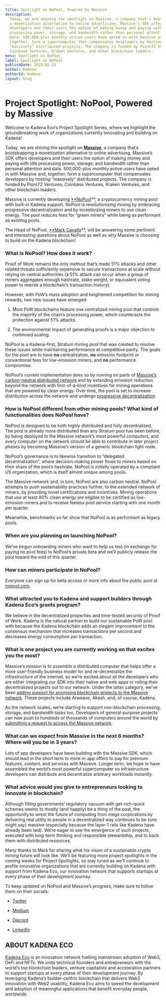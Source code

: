 ```yaml
---
title: Spotlight on NoPool, Powered by Massive
description:
  Today, we are shining the spotlight on Massive, a company that’s bootstrapping
  a monetization alternative to online advertising. Massive’s SDK offers
  developers and their users the option of making money and paying with idle
  processing power, storage, and bandwidth rather than personal attention and
  data. 500,000-plus monthly active users have opted in with Massive and,
  together, form a supercomputer that compensates developers by hosting
  “massively” distributed projects. The company is funded by Point72 Ventures,
  Coinbase Ventures, Kraken Ventures, and other blockchain leaders.
menu: Spotlight on NoPool
label: Spotlight on NoPool
publishDate: 2023-02-23
author: Kadena
authorId: kadena
layout: blog
---
```


# Project Spotlight: NoPool, Powered by Massive

Welcome to Kadena Eco’s Project Spotlight Series, where we highlight the
groundbreaking work of organizations currently innovating and building on
Kadena!

Today, we are shining the spotlight on **[Massive](https://joinmassive.com/)**,
a company that’s bootstrapping a monetization alternative to online advertising.
Massive’s SDK offers developers and their users the option of making money and
paying with idle processing power, storage, and bandwidth rather than personal
attention and data. 500,000-plus monthly active users have opted in with Massive
and, together, form a supercomputer that compensates developers by hosting
“massively” distributed projects. The company is funded by Point72 Ventures,
Coinbase Ventures, Kraken Ventures, and other blockchain leaders.

Massive is currently developing [\*\*NoPool](https://nopool.com/)\*\*, a
cryptocurrency mining pool with built-in Kadena support. NoPool is
revolutionizing mining by embracing progressive decentralization and by
incentivizing miners to use clean energy. The pool reduces fees for “green
miners” while being as performant as existing pools.

The Head of NoPool, [\*\*Mark Cavallo](https://markcavallo.webflow.io/)\*\*,
will be answering some pertinent and interesting questions about NoPool as well
as why Massive is choosing to build on the Kadena blockchain!

### What is NoPool? How does it work?

Proof of Work remains the only method that’s made 51% attacks and other related
threats sufficiently expensive to secure transactions at scale without relying
on central authorities (a 51% attack can occur when a group of miners aggregates
enough hashrate, stake weight, or equivalent voting power to rewrite a
blockchain’s transaction history).

However, with PoW’s mass adoption and heightened competition for mining rewards,
two new issues have emerged:

1.  Most PoW blockchains feature one centralized mining pool that controls the
    majority of the chain’s processing power, which counteracts the protection
    against 51% attacks.

2.  The environmental impact of generating proofs is a major objection to
    continued scaling.

NoPool is a Kadena-first, Stratum mining pool that was created to resolve these
issues while maintaining performance at competitive parity. The goals for the
pool are to have **no** centralization, **no** emission footprint or
conventional fees for low-emission miners, and **no** performance compromise.

NoPool’s current implementation does so by running on parts of
[Massive’s carbon-neutral distributed network](https://joinmassive.com/daas) and
by extending emission reduction beyond the network with first-of-a-kind
incentives for mining operations that are powered by clean energy. Over time,
the pool is set to increase distribution across the network and undergo
[progressive decentralization](https://a16z.com/wp-content/uploads/2022/04/principles-and-models-of-decentralization_miles-jennings_a16zcrypto.pdf).

### How is NoPool different from other mining pools? What kind of functionalities does NoPool have?

NoPool is designed to be both highly distributed and fully decentralized. The
pool is already more distributed than any Stratum pool has been before, by being
deployed to the Massive network’s most powerful computers, and every computer on
the network should be able to contribute in later project phases by becoming
Massive’s version of a generic blockchain light node.

NoPool’s governance is to likewise transition to “delegated decentralization”,
where decision-making power flows to miners based on their share of the pool’s
hashrate. NoPool is initially operated by a compliant US organization, which is
itself almost unique among pools.

The Massive network and, in turn, NoPool are also carbon neutral. NoPool
attempts to push sustainability practices further, to the extended network of
miners, by providing novel certifications and incentives. Mining operations that
use at least 80% clean energy are eligible to be certified as low-emission
miners and to receive feeless pool service starting with one month per quarter.

Meanwhile, benchmarks so far show that NoPool is as performant as legacy pools.

### When are you planning on launching NoPool?

We’ve begun onboarding miners who want to help us test (in exchange for paying
no pool fees) to NoPool’s private beta and we’ll publicly release the pool
toward the end of this quarter.

### How can miners participate in NoPool?

Everyone can sign up for beta access or more info about the public pool at
[nopool.com](https://nopool.com/).

### What attracted you to Kadena and support builders through Kadena Eco’s grants program?

We believe in the decentralized properties and time-tested security of Proof of
Work. Kadena is the natural partner to build our sustainable PoW pool with
because the Kadena blockchain adds an elegant improvement to the consensus
mechanism that increases transactions per second and decreases energy
consumption per transaction.

### What is one project you are currently working on that excites you the most?

Massive’s mission is to assemble a distributed computer that helps offer a more
user-friendly business model for and re-decentralize the infrastructure of the
internet, so we’re excited about all the developers who are either integrating
our SDK into their native and web apps or rolling their decentralized projects
out to our network. Under the latter category, we’ve been
[adding support for promising blockchain projects to the Massive network](https://github.com/joinmassive).
These projects include Arweave, Akash, and, of course, Kadena.

As the network scales, we’re starting to support non-blockchain processing,
storage, and bandwidth tasks too. Developers of general-purpose projects can now
push to hundreds of thousands of computers around the world by
[submitting a request to access the Massive network](https://joinmassive.com/).

### What can we expect from Massive in the next 6 months? Where will you be in 3 years?

Lots of app developers have been building with the Massive SDK, which should
lead in the short term to more in-app offers to pay for premium features,
content, and services with Massive. Longer term, we hope to have assembled the
world’s most powerful supercomputer so infrastructure developers can distribute
and decentralize arbitrary workloads instantly.

### What advice would you give to entrepreneurs looking to innovate in blockchain?

Although filling governments’ regulatory vacuum with get-rich-quick schemes
seems to mostly (and happily) be a thing of the past, the opportunity to wrest
the future of computing from mega corporations by delivering real utility to
people in a decentralized way continues to be (one might say) massive
(especially because the layer-1 rails like Kadena have already been laid). We’re
eager to see the emergence of such projects, executed with long-term thinking
and responsible stewardship, and to back them with distributed resources.

Many thanks to Mark for sharing what his vision of a sustainable crypto mining
future will look like. We’ll be featuring more project spotlights in the coming
weeks for Project Spotlights, so stay tuned as we’ll continue to profile
innovative organizations that are currently building on Kadena with support from
Kadena Eco, our innovation network that supports startups at every phase of
their development journey.

To keep updated on NoPool and Massive’s progress, make sure to follow them on
their socials:

- [Twitter](https://twitter.com/nopoolparty)

- [Medium](https://blog.nopool.com/)

- [Discord](https://discord.com/invite/XWQn4xcJAE)

- [LinkedIn](https://www.linkedin.com/company/joinmassive/)

## ABOUT KADENA ECO

[Kadena Eco](../2022/kadena-eco-grants-2022-04-21) is an innovation network
fuelling mainstream adoption of Web3, DeFi and NFTs. We unite technical founders
and entrepreneurs with the world’s top blockchain leaders, venture capitalists
and acceleration partners to support startups at every phase of their
development journey. By leveraging Kadena’s builder-centric blockchain that
delivers Web3 innovation with Web2 usability, Kadena Eco aims to speed the
development and adoption of meaningful applications that benefit everyday
people, worldwide.
